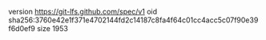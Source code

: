 version https://git-lfs.github.com/spec/v1
oid sha256:3760e42e1f371e4702144fd2c14187c8fa4f64c01cc4acc5c07f90e39f6d0ef9
size 1953

